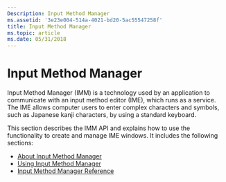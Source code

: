```yaml
---
Description: Input Method Manager
ms.assetid: '3e23e004-514a-4021-bd20-5ac55547258f'
title: Input Method Manager
ms.topic: article
ms.date: 05/31/2018
---
```


# Input Method Manager

Input Method Manager (IMM) is a technology used by an application to communicate with an input method editor (IME), which runs as a service. The IME allows computer users to enter complex characters and symbols, such as Japanese kanji characters, by using a standard keyboard.

This section describes the IMM API and explains how to use the functionality to create and manage IME windows. It includes the following sections:

-   [About Input Method Manager](about-input-method-manager.md)
-   [Using Input Method Manager](using-input-method-manager.md)
-   [Input Method Manager Reference](input-method-manager-reference.md)

 

 



